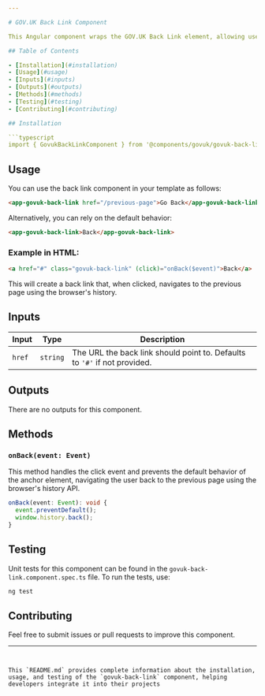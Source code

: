 ```yaml
---

# GOV.UK Back Link Component

This Angular component wraps the GOV.UK Back Link element, allowing users to navigate back to a previous page.

## Table of Contents

- [Installation](#installation)
- [Usage](#usage)
- [Inputs](#inputs)
- [Outputs](#outputs)
- [Methods](#methods)
- [Testing](#testing)
- [Contributing](#contributing)

## Installation

```typescript
import { GovukBackLinkComponent } from '@components/govuk/govuk-back-link/govuk-back-link.component';
```

## Usage

You can use the back link component in your template as follows:

```html
<app-govuk-back-link href="/previous-page">Go Back</app-govuk-back-link>
```

Alternatively, you can rely on the default behavior:

```html
<app-govuk-back-link>Back</app-govuk-back-link>
```

### Example in HTML:

```html
<a href="#" class="govuk-back-link" (click)="onBack($event)">Back</a>
```

This will create a back link that, when clicked, navigates to the previous page using the browser's history.

## Inputs

| Input  | Type     | Description                                                               |
| ------ | -------- | ------------------------------------------------------------------------- |
| `href` | `string` | The URL the back link should point to. Defaults to `'#'` if not provided. |

## Outputs

There are no outputs for this component.

## Methods

### `onBack(event: Event)`

This method handles the click event and prevents the default behavior of the anchor element, navigating the user back to the previous page using the browser's history API.

```typescript
onBack(event: Event): void {
  event.preventDefault();
  window.history.back();
}
```

## Testing

Unit tests for this component can be found in the `govuk-back-link.component.spec.ts` file. To run the tests, use:

```bash
ng test
```

## Contributing

Feel free to submit issues or pull requests to improve this component.

---
```


This `README.md` provides complete information about the installation, usage, and testing of the `govuk-back-link` component, helping developers integrate it into their projects
